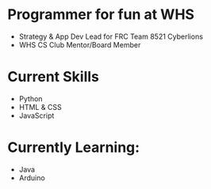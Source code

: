 # Programmer for fun at WHS
- Strategy & App Dev Lead for FRC Team 8521 Cyberlions
- WHS CS Club Mentor/Board Member

# Current Skills
- Python
- HTML & CSS
- JavaScript

# Currently Learning:
- Java
- Arduino

<!---
ohnoruu/ohnoruu is a ✨ special ✨ repository because its `README.md` (this file) appears on your GitHub profile.
You can click the Preview link to take a look at your changes.
--->
